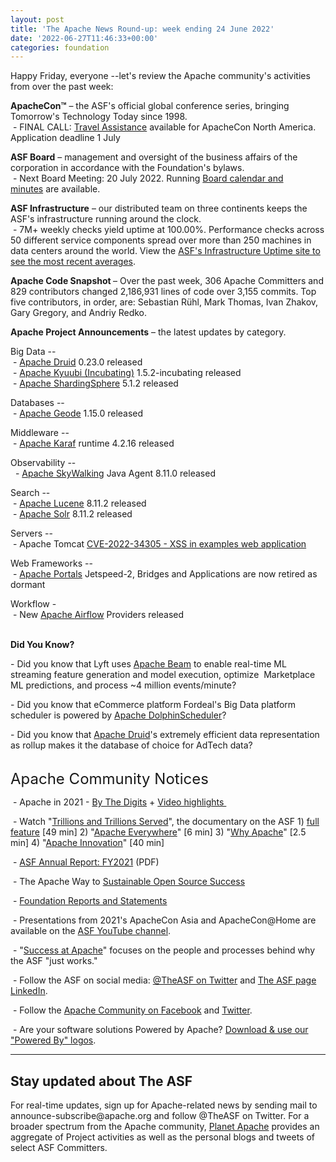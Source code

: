 ```yaml
---
layout: post
title: 'The Apache News Round-up: week ending 24 June 2022'
date: '2022-06-27T11:46:33+00:00'
categories: foundation
---
```

<p>Happy Friday, everyone --let's review the Apache community's activities from over the past week:</p><p></p><p><span style="font-weight: 700;"><span class="il">ApacheCon</span>™</span>&nbsp;– the ASF's official global conference series, bringing Tomorrow's Technology Today since 1998.<br>&nbsp;- FINAL CALL: <a href="https://apache.org/travel/" target="_blank">Travel Assistance</a> available for ApacheCon North America. Application deadline 1 July</p><p><span style="font-weight: 700;">ASF Board</span>&nbsp;– management and oversight of the business affairs of the corporation in accordance with the Foundation's bylaws.<br>&nbsp;- Next Board Meeting: 20 July 2022. Running&nbsp;<a href="https://apache.org/foundation/board/calendar.html" target="_blank">Board calendar and minutes</a>&nbsp;are available.<br></p><p><span style="font-weight: 700;">ASF Infrastructure</span>&nbsp;– our distributed team on three continents keeps the ASF's infrastructure running around the clock.<br>&nbsp;- 7M+ weekly checks yield uptime at 100.00%. Performance checks across 50 different service components spread over more than 250 machines in data centers around the world. View the&nbsp;<a href="http://www.apache.org/uptime/" target="_blank">ASF's Infrastructure Uptime site to see the most recent averages</a>.<br></p><p><span style="font-weight: 700;">Apache Code Snapshot&nbsp;</span>– Over the past week, 306 Apache Committers and 829 contributors changed 2,186,931 lines of code over 3,155 commits. Top five contributors, in order, are: Sebastian Rühl, Mark Thomas, Ivan Zhakov, Gary Gregory, and Andriy Redko.<br></p><p><span style="font-weight: 700;"></span></p><p><span style="font-weight: 700;">Apache Project Announcements</span>&nbsp;– the latest updates by category.</p><p>Big Data --<br>&nbsp;-&nbsp;<a href="https://druid.apache.org/" target="_blank">Apache Druid</a> 0.23.0 released<br>&nbsp;- <a href="https://kyuubi.apache.org/" target="_blank" style="background-color: rgb(255, 255, 255);">Apache Kyuubi (Incubating)</a>&nbsp;1.5.2-incubating released<br>&nbsp;-&nbsp;<a href="https://shardingsphere.apache.org/" target="_blank" style="background-color: rgb(255, 255, 255);">Apache ShardingSphere</a> 5.1.2 released</p><p></p><p>Databases --<br>&nbsp;- <a href="https://geode.apache.org/" target="_blank">Apache Geode</a> 1.15.0 released</p><p>Middleware --<br>&nbsp;- <a href="https://karaf.apache.org/" target="_blank" style="background-color: rgb(255, 255, 255);">Apache Karaf</a> runtime 4.2.16 released</p><p>Observability --<br>&nbsp; -&nbsp;<a href="https://skywalking.apache.org/" target="_blank">Apache&nbsp;</a><span class="il"><a href="https://skywalking.apache.org/" target="_blank">SkyWalking</a></span>&nbsp;Java Agent 8.11.0 released<br></p><p></p><p><span class="il">Search --</span><span class="il"><br>&nbsp;-&nbsp;</span><a href="https://lucene.apache.org/core/" target="_blank">Apache Lucene</a> 8.11.2 released<br>&nbsp;-&nbsp;<a href="https://solr.apache.org/" target="_blank">Apache Solr</a> 8.11.2 released<span class="il"></span></p><p></p><p>Servers --<br>&nbsp;- Apache Tomcat <a href="https://lists.apache.org/thread/bncqklppl3j2djw70vw47pjmpbgp20jp" target="_blank">CVE-2022-34305 - XSS in examples web application</a></p><p>Web Frameworks --<br>&nbsp;-&nbsp;<a href="http://portals.apache.org/" target="_blank" style="background-color: rgb(255, 255, 255);">Apache Portals</a> Jetspeed-2, Bridges and Applications are now retired as dormant</p><p><span class="il">Workflow -</span><span class="il"></span><br><span class="il">&nbsp;-&nbsp;</span>New&nbsp;<a href="https://airflow.apache.org/" target="_blank">Apache&nbsp;</a><span class="il"><a href="https://airflow.apache.org/" target="_blank">Airflow</a></span>&nbsp;Providers released<br></p><p><span style="font-weight: 700;"><br>Did You Know?</span><br></p><p>- Did you know that Lyft uses <a href="https://beam.apache.org/" target="_blank">Apache Beam</a> to enable real-time ML streaming feature generation and model execution, optimize&nbsp; Marketplace ML predictions, and process ~4 million events/minute?&nbsp; &nbsp;</p><p>- Did you know that eCommerce platform Fordeal's Big Data platform scheduler is powered by <a href="https://dolphinscheduler.apache.org/" target="_blank">Apache DolphinScheduler</a>?&nbsp;</p><p>- Did you know that <a href="https://druid.apache.org/" target="_blank">Apache Druid</a>'s extremely efficient data representation as rollup makes it the database of choice for AdTech data?<br><br></p><p><span style="font-size: 24px;">Apache Community Notices</span><br></p><p>&nbsp;- Apache in 2021 -&nbsp;<a href="https://s.apache.org/Apache2021Digits" target="_blank">By The Digits</a>&nbsp;+&nbsp;<a href="https://youtu.be/GU0SV_2tWkU" target="_blank">Video highlights&nbsp;</a></p><p>&nbsp;- Watch "<a href="https://www.youtube.com/watch?v=JUt2nb0mgwg" target="_blank" style="background-color: rgb(255, 255, 255);">Trillions and Trillions Served</a>", the documentary on the ASF 1)&nbsp;<a href="https://www.youtube.com/watch?v=JUt2nb0mgwg" target="_blank" style="background-color: rgb(255, 255, 255);">full feature</a>&nbsp;[49 min] 2) "<a href="https://www.youtube.com/watch?v=nXtIti9jMFI" target="_blank" style="background-color: rgb(255, 255, 255);">Apache Everywhere</a>" [6 min] 3) "<a href="https://www.youtube.com/watch?v=YM5dLvNatRs" target="_blank" style="background-color: rgb(255, 255, 255);">Why Apache</a>" [2.5 min] 4)&nbsp;"<a href="https://www.youtube.com/watch?v=qkvqJaX4S50" target="_blank" style="background-color: rgb(255, 255, 255);">Apache Innovation</a>" [40 min]&nbsp;</p><p>&nbsp;-&nbsp;<a href="https://www.apache.org/foundation/docs/FY2021AnnualReport.pdf" target="_blank">ASF Annual Report: FY2021</a>&nbsp;(PDF)</p><p>&nbsp;- The Apache Way to&nbsp;<a href="https://s.apache.org/GhnI" target="_blank">Sustainable Open Source Success</a>&nbsp;</p><p>&nbsp;-&nbsp;<a href="http://www.apache.org/foundation/reports.html" target="_blank">Foundation Reports and Statements</a><br></p><p>&nbsp;- Presentations from 2021's ApacheCon Asia and ApacheCon@Home are available on the&nbsp;<a href="https://www.youtube.com/c/TheApacheFoundation/" target="_blank" style="background-color: rgb(255, 255, 255);">ASF YouTube channel</a>.</p><p>&nbsp;- "<a href="https://blogs.apache.org/foundation/category/SuccessAtApache" target="_blank">Success at Apache</a>" focuses on the people and processes behind why the ASF "just works."&nbsp;<br></p><div><p>&nbsp;- Follow the ASF on social media:&nbsp;<a href="https://twitter.com/TheASF" target="_blank" style="background-color: rgb(255, 255, 255);">@TheASF on Twitter</a>&nbsp;and&nbsp;<a href="https://www.linkedin.com/company/the-apache-software-foundation" target="_blank" style="background-color: rgb(255, 255, 255);">The ASF page LinkedIn</a>.&nbsp;<br></p></div><div><p>&nbsp;- Follow the&nbsp;<a href="https://www.facebook.com/ApacheSoftwareFoundation/" target="_blank">Apache Community on Facebook</a>&nbsp;and&nbsp;<a href="https://twitter.com/ApacheCommunity" target="_blank">Twitter</a>.&nbsp;</p></div><div>&nbsp;- Are your software solutions Powered by Apache?&nbsp;<a href="http://www.apache.org/foundation/press/kit/#poweredby" target="_blank">Download &amp; use our "Powered By" logos</a>.<br></div><p><span class="LrzXr"></span><span class="LrzXr"></span></p><div><hr><h2>Stay updated about The ASF</h2><p>For real-time updates, sign up for Apache-related news by sending mail to announce-subscribe@apache.org and follow @TheASF on Twitter. For a broader spectrum from the Apache community,&nbsp;<a href="https://twitter.com/PlanetApache" target="_blank">Planet Apache</a>&nbsp;provides an aggregate of Project activities as well as the personal blogs and tweets of select ASF Committers.</p></div><p></p><p></p><p></p><p><br></p><p><br></p><p style="box-sizing: border-box; margin: 10px 0px;"></p>
